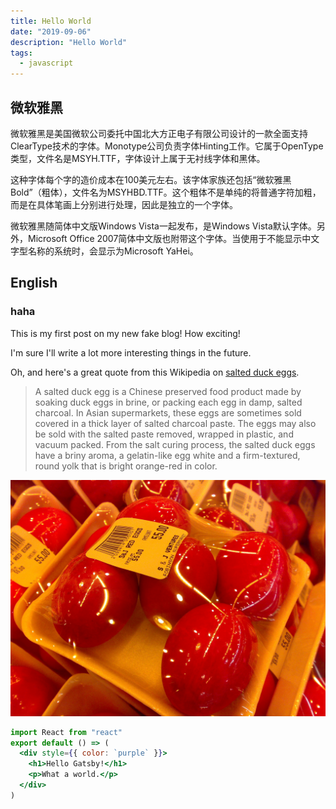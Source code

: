 ```yaml
---
title: Hello World
date: "2019-09-06"
description: "Hello World"
tags:
  - javascript 
---
```

## 微软雅黑
微软雅黑是美国微软公司委托中国北大方正电子有限公司设计的一款全面支持ClearType技术的字体。Monotype公司负责字体Hinting工作。它属于OpenType类型，文件名是MSYH.TTF，字体设计上属于无衬线字体和黑体。

这种字体每个字的造价成本在100美元左右。该字体家族还包括“微软雅黑Bold”（粗体），文件名为MSYHBD.TTF。这个粗体不是单纯的将普通字符加粗，而是在具体笔画上分别进行处理，因此是独立的一个字体。

微软雅黑随简体中文版Windows Vista一起发布，是Windows Vista默认字体。另外，Microsoft Office 2007简体中文版也附带这个字体。当使用于不能显示中文字型名称的系统时，会显示为Microsoft YaHei。

## English

### haha
This is my first post on my new fake blog! How exciting!

I'm sure I'll write a lot more interesting things in the future.

Oh, and here's a great quote from this Wikipedia on
[salted duck eggs](http://en.wikipedia.org/wiki/Salted_duck_egg).

> A salted duck egg is a Chinese preserved food product made by soaking duck
> eggs in brine, or packing each egg in damp, salted charcoal. In Asian
> supermarkets, these eggs are sometimes sold covered in a thick layer of salted
> charcoal paste. The eggs may also be sold with the salted paste removed,
> wrapped in plastic, and vacuum packed. From the salt curing process, the
> salted duck eggs have a briny aroma, a gelatin-like egg white and a
> firm-textured, round yolk that is bright orange-red in color.

![Chinese Salty Egg](./salty_egg.jpg)

```jsx
import React from "react"
export default () => (
  <div style={{ color: `purple` }}>
    <h1>Hello Gatsby!</h1>
    <p>What a world.</p>
  </div>
)
```